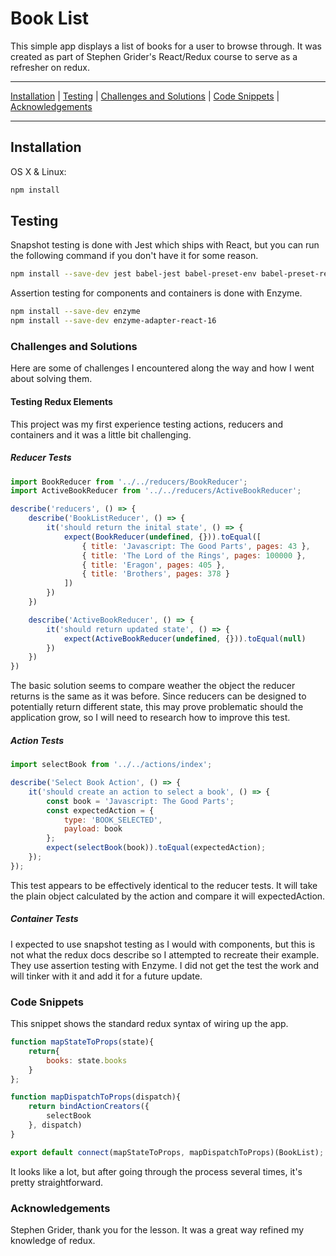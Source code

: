 # Book List

This simple app displays a list of books for a user to browse through.  It was created as part of Stephen Grider's React/Redux course to serve as a refresher on redux.

***

[Installation](https://github.com/chris-malloy/book-list#installation) | [Testing](https://github.com/chris-malloy/book-list#testing) | [Challenges and Solutions](https://github.com/chris-malloy/book-list#challenges-and-solutions) | [Code Snippets](https://github.com/chris-malloy/book-list#code-snippets) | [Acknowledgements](https://github.com/chris-malloy/book-list#acknowledgements)

***

## Installation

OS X & Linux:

```sh
npm install
```

## Testing

Snapshot testing is done with Jest which ships with React, but you can run the following command if you don't have it for some reason.

```sh
npm install --save-dev jest babel-jest babel-preset-env babel-preset-react react-test-renderer
```

Assertion testing for components and containers is done with Enzyme.

```sh
npm install --save-dev enzyme
npm install --save-dev enzyme-adapter-react-16
```

### Challenges and Solutions

Here are some of challenges I encountered along the way and how I went about solving them.

#### Testing Redux Elements

This project was my first experience testing actions, reducers and containers and it was a little bit challenging.

##### Reducer Tests

```javascript
import BookReducer from '../../reducers/BookReducer';
import ActiveBookReducer from '../../reducers/ActiveBookReducer';

describe('reducers', () => {
    describe('BookListReducer', () => {
        it('should return the inital state', () => {
            expect(BookReducer(undefined, {})).toEqual([
                { title: 'Javascript: The Good Parts', pages: 43 },
                { title: 'The Lord of the Rings', pages: 100000 },
                { title: 'Eragon', pages: 405 },
                { title: 'Brothers', pages: 378 }
            ])
        })
    })

    describe('ActiveBookReducer', () => {
        it('should return updated state', () => {
            expect(ActiveBookReducer(undefined, {})).toEqual(null)
        })
    })
})
```

The basic solution seems to compare weather the object the reducer returns is the same as it was before.  Since reducers can be designed to potentially return different state, this may prove problematic should the application grow, so I will need to research how to improve this test.

##### Action Tests

```javascript
import selectBook from '../../actions/index';

describe('Select Book Action', () => {
    it('should create an action to select a book', () => {
        const book = 'Javascript: The Good Parts';
        const expectedAction = {
            type: 'BOOK_SELECTED',
            payload: book
        };
        expect(selectBook(book)).toEqual(expectedAction);
    });
});
```

This test appears to be effectively identical to the reducer tests. It will take the plain object calculated by the action and compare it will expectedAction.

##### Container Tests

I expected to use snapshot testing as I would with components, but this is not what the redux docs describe so I attempted to recreate their example.  They use assertion testing with Enzyme.  I did not get the test the work and will tinker with it and add it for a future update.

### Code Snippets

This snippet shows the standard redux syntax of wiring up the app.  

```javascript
function mapStateToProps(state){
    return{
        books: state.books
    }
};

function mapDispatchToProps(dispatch){
    return bindActionCreators({
        selectBook
    }, dispatch)
}

export default connect(mapStateToProps, mapDispatchToProps)(BookList);
```

It looks like a lot, but after going through the process several times, it's pretty straightforward.

### Acknowledgements

Stephen Grider, thank you for the lesson.  It was a great way refined my knowledge of redux.
